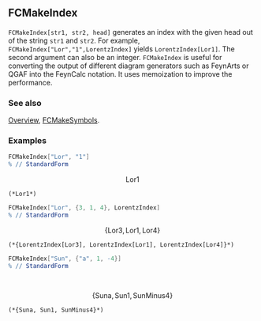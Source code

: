 ## FCMakeIndex

`FCMakeIndex[str1, str2, head]` generates an index with the given head out of the string `str1` and `str2`. For example, `FCMakeIndex["Lor","1",LorentzIndex]` yields `LorentzIndex[Lor1]`. The second argument can also be an integer. `FCMakeIndex` is useful for converting the output of different diagram generators such as FeynArts or QGAF into the FeynCalc notation. It uses memoization to improve the performance.

### See also

[Overview](Extra/FeynCalc.md), [FCMakeSymbols](FCMakeSymbols.md).

### Examples

```mathematica
FCMakeIndex["Lor", "1"]
% // StandardForm
```

$$\text{Lor1}$$

```
(*Lor1*)
```

```mathematica
FCMakeIndex["Lor", {3, 1, 4}, LorentzIndex]
% // StandardForm
```

$$\{\text{Lor3},\text{Lor1},\text{Lor4}\}$$

```
(*{LorentzIndex[Lor3], LorentzIndex[Lor1], LorentzIndex[Lor4]}*)
```

```mathematica
FCMakeIndex["Sun", {"a", 1, -4}]
% // StandardForm 
  
 

```

$$\{\text{Suna},\text{Sun1},\text{SunMinus4}\}$$

```
(*{Suna, Sun1, SunMinus4}*)
```
